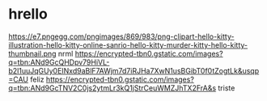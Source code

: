 # hrello
https://e7.pngegg.com/pngimages/869/983/png-clipart-hello-kitty-illustration-hello-kitty-online-sanrio-hello-kitty-murder-kitty-hello-kitty-thumbnail.png nrml
https://encrypted-tbn0.gstatic.com/images?q=tbn:ANd9GcQHDpv79HiVL-b2l1uuJqGUy0EINxd9aBlF7AWjm7d7iRJHa7XwN1usBGibT0f0tZogtLk&usqp=CAU feliz
https://encrypted-tbn0.gstatic.com/images?q=tbn:ANd9GcTNV2C0js2ytmLr3kQ1jStrCeuWMZJhTX2FrA&s triste
